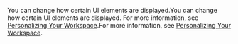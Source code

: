 <span data-ttu-id="e67e1-101">You can change how certain UI elements are displayed.</span><span class="sxs-lookup"><span data-stu-id="e67e1-101">You can change how certain UI elements are displayed.</span></span> <span data-ttu-id="e67e1-102">For more information, see [Personalizing Your Workspace](../ui-personalization-user.md).</span><span class="sxs-lookup"><span data-stu-id="e67e1-102">For more information, see [Personalizing Your Workspace](../ui-personalization-user.md).</span></span>
